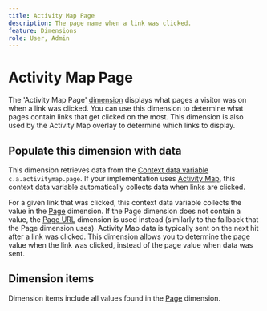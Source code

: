 ```yaml
---
title: Activity Map Page
description: The page name when a link was clicked.
feature: Dimensions
role: User, Admin
---
```

# Activity Map Page

The 'Activity Map Page' [dimension](overview.md) displays what pages a visitor was on when a link was clicked. You can use this dimension to determine what pages contain links that get clicked on the most. This dimension is also used by the Activity Map overlay to determine which links to display.

## Populate this dimension with data

This dimension retrieves data from the [Context data variable](/help/implement/vars/page-vars/contextdata.md) `c.a.activitymap.page`. If your implementation uses [Activity Map](/help/analyze/activity-map/overview.md), this context data variable automatically collects data when links are clicked.

For a given link that was clicked, this context data variable collects the value in the [Page](page.md) dimension. If the Page dimension does not contain a value, the [Page URL](page-url.md) dimension is used instead (similarly to the fallback that the Page dimension uses). Activity Map data is typically sent on the next hit after a link was clicked. This dimension allows you to determine the page value when the link was clicked, instead of the page value when data was sent.

## Dimension items

Dimension items include all values found in the [Page](page.md) dimension.
